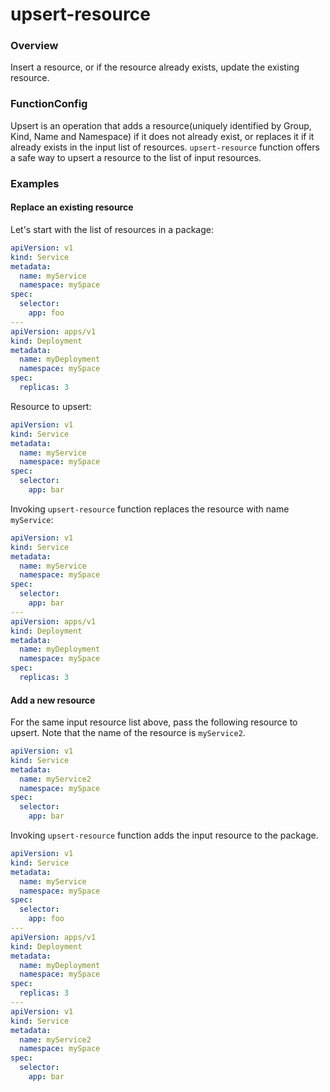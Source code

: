 # upsert-resource

### Overview

<!--mdtogo:Short-->

Insert a resource, or if the resource already exists, update the existing resource.

<!--mdtogo-->

### FunctionConfig

<!--mdtogo:Long-->

Upsert is an operation that adds a resource(uniquely identified by Group, Kind, Name and Namespace)
if it does not already exist, or replaces it if it already exists in the input list of resources.
`upsert-resource` function offers a safe way to upsert a resource to the list of input resources.

<!--mdtogo-->

### Examples

<!--mdtogo:Examples-->

#### Replace an existing resource

Let's start with the list of resources in a package:

```yaml
apiVersion: v1
kind: Service
metadata:
  name: myService
  namespace: mySpace
spec:
  selector:
    app: foo
---
apiVersion: apps/v1
kind: Deployment
metadata:
  name: myDeployment
  namespace: mySpace
spec:
  replicas: 3
```

Resource to upsert:

```yaml
apiVersion: v1
kind: Service
metadata:
  name: myService
  namespace: mySpace
spec:
  selector:
    app: bar
```

Invoking `upsert-resource` function replaces the resource with name `myService`:

```yaml
apiVersion: v1
kind: Service
metadata:
  name: myService
  namespace: mySpace
spec:
  selector:
    app: bar
---
apiVersion: apps/v1
kind: Deployment
metadata:
  name: myDeployment
  namespace: mySpace
spec:
  replicas: 3
```

#### Add a new resource

For the same input resource list above, pass the following resource to upsert.
Note that the name of the resource is `myService2`.

```yaml
apiVersion: v1
kind: Service
metadata:
  name: myService2
  namespace: mySpace
spec:
  selector:
    app: bar
```

Invoking `upsert-resource` function adds the input resource to the package.

```yaml
apiVersion: v1
kind: Service
metadata:
  name: myService
  namespace: mySpace
spec:
  selector:
    app: foo
---
apiVersion: apps/v1
kind: Deployment
metadata:
  name: myDeployment
  namespace: mySpace
spec:
  replicas: 3
---
apiVersion: v1
kind: Service
metadata:
  name: myService2
  namespace: mySpace
spec:
  selector:
    app: bar
```

<!--mdtogo-->
